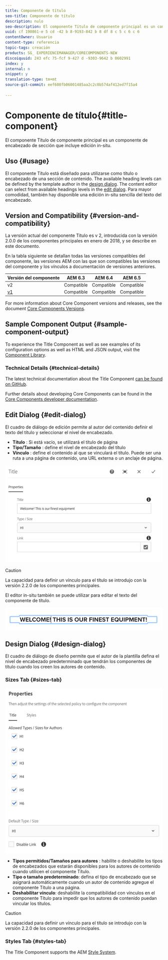 ```yaml
---
title: Componente de título
seo-title: Componente de título
description: nulo
seo-description: El componente Título de componente principal es un componente de encabezado de sección que incluye edición in-situ.
uuid: cf 190861-e 5 cd -42 b 8-9193-842 b 8 df 8 c 5 c 6 c 6
contentOwner: Usuario
content-type: referencia
topic-tags: creación
products: SG_ EXPERIENCEMANAGER/CORECOMPONENTS-NEW
discoiquuid: 243 efc 75-fcf 9-427 d -9303-9642 b 0602991
index: y
internal: n
snippet: y
translation-type: tm+mt
source-git-commit: eef608fb06001485aa2c2c0b574af412ed7f15a4

---
```



# Componente de título{#title-component}

El componente Título de componente principal es un componente de encabezado de sección que incluye edición in-situ.

## Uso {#usage}

El componente Título está diseñado para utilizarse como título o encabezado de una sección de contenido. The available heading levels can be defined by the template author in the [design dialog](#design-dialog). The content editor can select from available headings levels in the [edit dialog](#edit-dialog). Para mayor comodidad, también hay disponible una edición in-situ sencilla del texto del encabezado.

## Version and Compatibility {#version-and-compatibility}

La versión actual del componente Título es v 2, introducida con la versión 2.0.0 de los componentes principales en enero de 2018, y se describe en este documento.

En la tabla siguiente se detallan todas las versiones compatibles del componente, las versiones AEM con las que son compatibles las versiones del componente y los vínculos a documentación de versiones anteriores.

| Versión del componente | AEM 6.3 | AEM 6.4 | AEM 6.5 |
|---|---|---|---|
| v2 | Compatible | Compatible | Compatible |
| [v1](title-v1.md) | Compatible | Compatible | Compatible |

For more information about Core Component versions and releases, see the document [Core Components Versions](versions.md).

## Sample Component Output {#sample-component-output}

To experience the Title Component as well as see examples of its configuration options as well as HTML and JSON output, visit the [Component Library](http://opensource.adobe.com/aem-core-wcm-components/library/title.html).

### Technical Details {#technical-details}

The latest technical documentation about the Title Component [can be found on GitHub](https://github.com/adobe/aem-core-wcm-components/blob/master/content/src/content/jcr_root/apps/core/wcm/components/title/v2/title).

Further details about developing Core Components can be found in the [Core Components developer documentation](developing.md).

## Edit Dialog {#edit-dialog}

El cuadro de diálogo de edición permite al autor del contenido definir el texto del título y seleccionar el nivel de encabezado.

* **Título** : Si está vacío, se utilizará el título de página
* **Tipo/Tamaño** : define el nivel de encabezado del título
* **Vínculo** : define el contenido al que se vinculará el título. Puede ser una ruta a una página de contenido, una URL externa o un anclaje de página.

![](assets/screenshot_2018-10-19at110055.png)

>[!CAUTION]
>
>La capacidad para definir un vínculo para el título se introdujo con la versión 2.2.0 de los componentes principales.

El editor in-situ también se puede utilizar para editar el texto del componente de título.

![](assets/chlimage_1-37.png)

## Design Dialog {#design-dialog}

El cuadro de diálogo de diseño permite que el autor de la plantilla defina el nivel de encabezado predeterminado que tendrán los componentes de título cuando los creen los autores de contenido.

### Sizes Tab {#sizes-tab}

![](assets/screenshot_2018-10-19at110120.png)

* **Tipos permitidos/Tamaños para autores** : habilite o deshabilite los tipos de encabezados que estarán disponibles para los autores de contenido cuando utilicen el componente Título.
* **Tipo o tamaño predeterminado**: defina el tipo de encabezado que se asignará automáticamente cuando un autor de contenido agregue el componente Título a una página.
* **Deshabilitar vínculo**: deshabilite la compatibilidad con vínculos en el componente Título para impedir que los autores de contenido puedan vincular los títulos.

>[!CAUTION]
>
>La capacidad para definir un vínculo para el título se introdujo con la versión 2.2.0 de los componentes principales.

### Styles Tab {#styles-tab}

The Title Component supports the AEM [Style System](authoring.md#component-styling).